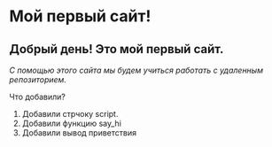 # Мой первый сайт!

## Добрый день! Это мой первый сайт.

_С помощью этого сайта мы будем учиться работать с удаленным репозиторием._

Что добавили?
1. Добавили стрчоку script.
2. Добавили функцию say_hi
3. Добавили вывод приветствия
